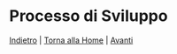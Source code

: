 # Processo di Sviluppo

[Indietro](0-descrizione_sistema.md) | [Torna alla Home](index.md) | [Avanti](2-requisiti.md)